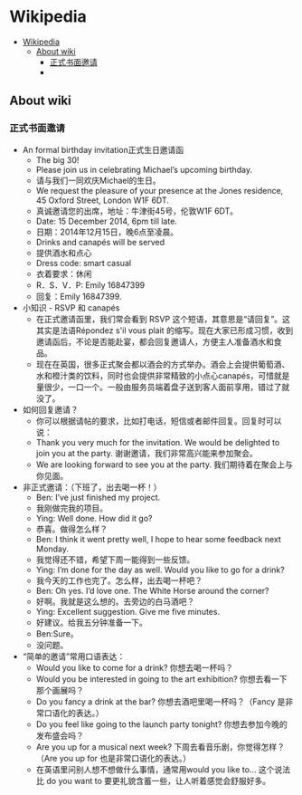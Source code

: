 # Wikipedia

- [Wikipedia](#wikipedia)
  - [About wiki](#about-wiki)
    - [正式书面邀请](#正式书面邀请)
    - [](#)

## About wiki

### 正式书面邀请

- An formal birthday invitation正式生日邀请函
  - The big 30!
  - Please join us in celebrating Michael’s upcoming birthday.
  - 请与我们一同欢庆Michael的生日。
  - We request the pleasure of your presence at the Jones residence, 45 Oxford Street, London W1F 6DT.
  - 真诚邀请您的出席，地址：牛津街45号，伦敦W1F 6DT。
  - Date: 15 December 2014, 6pm till late.
  - 日期：2014年12月15日，晚6点至凌晨。
  - Drinks and canapés will be served
  - 提供酒水和点心
  - Dress code: smart casual
  - 衣着要求：休闲
  - R．S．V．P: Emily 16847399
  - 回复：Emily 16847399.
- 小知识 - RSVP 和 canapés
  - 在正式邀请函里，我们常会看到 RSVP 这个短语，其意思是“请回复”。这其实是法语Répondez s'il vous plait 的缩写。现在大家已形成习惯，收到邀请函后，不论是否能赴宴，都会回复邀请人，方便主人准备酒水和食品。
  - 现在在英国，很多正式聚会都以酒会的方式举办。酒会上会提供葡萄酒、水和橙汁类的饮料，同时也会提供非常精致的小点心canapés，可惜就是量很少，一口一个。一般由服务员端着盘子送到客人面前享用，错过了就没了。
- 如何回复邀请？
  - 你可以根据请帖的要求，比如打电话，短信或者邮件回复。回复时可以说：
  - Thank you very much for the invitation. We would be delighted to join you at the party. 谢谢邀请，我们非常高兴能来参加聚会。
  - We are looking forward to see you at the party. 我们期待着在聚会上与你见面。
- 非正式邀请：（下班了，出去喝一杯！）
  - Ben: I’ve just finished my project.
  - 我刚做完我的项目。
  - Ying: Well done. How did it go?
  - 恭喜。做得怎么样？
  - Ben: I think it went pretty well, I hope to hear some feedback next Monday.
  - 我觉得还不错，希望下周一能得到一些反馈。
  - Ying: I’m done for the day as well. Would you like to go for a drink?
  - 我今天的工作也完了。怎么样，出去喝一杯吧？
  - Ben: Oh yes. I’d love one. The White Horse around the corner?
  - 好啊。我就是这么想的。去旁边的白马酒吧？
  - Ying: Excellent suggestion. Give me five minutes.
  - 好建议。给我五分钟准备一下。
  - Ben:Sure。
  - 没问题。
- “简单的邀请”常用口语表达：
  - Would you like to come for a drink? 你想去喝一杯吗？
  - Would you be interested in going to the art exhibition? 你想去看一下那个画展吗？
  - Do you fancy a drink at the bar? 你想去酒吧里喝一杯吗？（Fancy 是非常口语化的表达。）
  - Do you feel like going to the launch party tonight? 你想去参加今晚的发布盛会吗？
  - Are you up for a musical next week? 下周去看音乐剧，你觉得怎样？（Are you up for 也是非常口语化的表达。）
  - 在英语里问别人想不想做什么事情，通常用would you like to… 这个说法比 do you want to 要更礼貌含蓄一些，让人听着感觉会舒服好多。

### 
